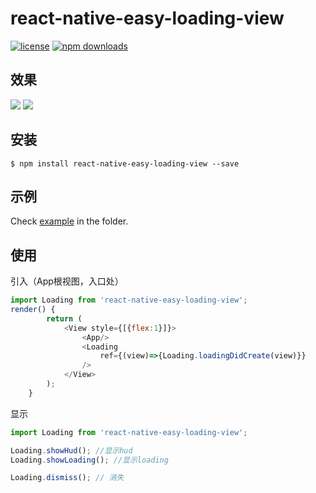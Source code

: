 
# react-native-easy-loading-view

[![license](https://img.shields.io/github/license/joinspontaneous/react-native-easy-loading-view.svg)](LICENSE)
[![npm downloads](https://img.shields.io/npm/dt/react-native-easy-loading-view.svg)](https://npm.im/react-native-easy-loading-view)

## 效果
![](http://imgfile.oytour.com/Upload/Common/App/loading_preview.gif)
![](http://imgfile.oytour.com/Upload/Common/App/loading_preview2.gif)

## 安装

`$ npm install react-native-easy-loading-view --save`

## 示例
Check [example](https://github.com/Itangjie/react-native-easy-loading-view/blob/master/example) in the  folder.

## 使用
引入（App根视图，入口处）
```javascript
import Loading from 'react-native-easy-loading-view';
render() {
        return (
            <View style={[{flex:1}]}>
                <App/>
                <Loading
                    ref={(view)=>{Loading.loadingDidCreate(view)}}
                />
            </View>
        );
    }
```
显示
```javascript
import Loading from 'react-native-easy-loading-view';

Loading.showHud(); //显示hud
Loading.showLoading(); //显示loading

Loading.dismiss(); // 消失
```
  


